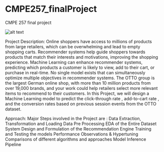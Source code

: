 # CMPE257_finalProject
CMPE 257 final project

![alt text](https://github.com/[username]/[reponame]/blob/[branch]/image.jpg?raw=true)


Project Description: 
Online shoppers have access to millions of products from large retailers, which can be overwhelming and lead to empty shopping carts. 
Recommender systems help guide shoppers towards products that match their interests and motivations, improving the shopping experience. 
Machine Learning can enhance recommender systems, predicting which products a customer is likely to view, add to their cart, or purchase in real-time. 
No single model exists that can simultaneously optimize multiple objectives in recommender systems. 
The OTTO group is the largest German online shop, with more than 10 million products from over 19,000 brands, and your work could help retailers select more relevant items to recommend to their customers.
In this Project, we will design a Machine Learning model to predict the  click-through rate , add-to-cart rate , and the conversion rates based on previous session events from the OTTO dataset.


Approach:
Major Steps involved in the Project are : 
Data Extraction, Transformation and Loading
Data Pre Processing
EDA of the Entire Dataset
System Design and Formulation of the Recommendation Engine
Training and Testing the models
Performance Observations & Hypertuning 
Comparisons of different algorithms and approaches
Model Inference Pipeline

